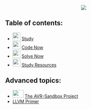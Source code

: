 <link rel="shortcut icon" type="image/png" href="103846078.png">

<p align="center"> <img src="https://google-developers-sohag.github.io//Embedded-Systems-Roadmap/Visual-Roadmap.png" /> </p>

## Table of contents:
- <img src="https://user-images.githubusercontent.com/60224159/206584448-38c447fd-19d0-4a84-976c-3b04dab37a68.svg" height=25 width=25/> [Study](https://google-developers-sohag.github.io//Embedded-Systems-Roadmap/study.html)
- <img src="https://user-images.githubusercontent.com/60224159/206584450-1c8160f6-152a-47c9-a98c-520a95493991.svg" height=25 width=25/> [Code Now](https://www.programiz.com/c-programming/online-compiler/)
- <img src="https://user-images.githubusercontent.com/60224159/206584451-ed1e5018-5ccf-4f17-8df5-6783e9ec8a8e.svg" height=25 width=25/> [Solve Now](https://google-developers-sohag.github.io//Embedded-Systems-Roadmap/solve.html)
- <img src="https://user-images.githubusercontent.com/60224159/206584447-d9d66c6c-fe69-439b-ae2b-39004faec8b3.svg" height=25 width=25/> [Study Resources](https://google-developers-sohag.github.io//Embedded-Systems-Roadmap/wip-index.html)

## Advanced topics:
- <img src="https://user-images.githubusercontent.com/60224159/178119492-91d3cc70-a88f-4b9a-94a0-ca7b68b1d861.png" height=25 width=35/> [The AVR-Sandbox Project](https://software-hardware-codesign.github.io/AVR-Sandbox/)
- [LLVM Primer](https://google-developers-sohag.github.io//Embedded-Systems-Roadmap/wip-index.html)
